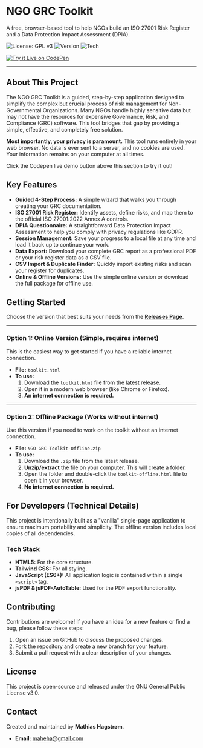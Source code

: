 # NGO GRC Toolkit

A free, browser-based tool to help NGOs build an ISO 27001 Risk Register and a Data Protection Impact Assessment (DPIA).

![License: GPL v3](https://img.shields.io/badge/License-GPLv3-blue.svg)
![Version](https://img.shields.io/badge/Version-3.2-brightgreen.svg)
![Tech](https://img.shields.io/badge/Tech-HTML%2C%20CSS%2C%20JS-yellow.svg)

[![Try it Live on CodePen](https://img.shields.io/badge/CodePen-Live%20Demo-blue?style=for-the-badge&logo=codepen)](https://codepen.io/Mathias-Hagstrom/full/JoYzQeL)

---

## About This Project

The NGO GRC Toolkit is a guided, step-by-step application designed to simplify the complex but crucial process of risk management for Non-Governmental Organizations. Many NGOs handle highly sensitive data but may not have the resources for expensive Governance, Risk, and Compliance (GRC) software. This tool bridges that gap by providing a simple, effective, and completely free solution.

**Most importantly, your privacy is paramount.** This tool runs entirely in your web browser. No data is ever sent to a server, and no cookies are used. Your information remains on your computer at all times.

Click the Codepen live demo button above this section to try it out!
## Key Features

* **Guided 4-Step Process:** A simple wizard that walks you through creating your GRC documentation.
* **ISO 27001 Risk Register:** Identify assets, define risks, and map them to the official ISO 27001:2022 Annex A controls.
* **DPIA Questionnaire:** A straightforward Data Protection Impact Assessment to help you comply with privacy regulations like GDPR.
* **Session Management:** Save your progress to a local file at any time and load it back up to continue your work.
* **Data Export:** Download your complete GRC report as a professional PDF or your risk register data as a CSV file.
* **CSV Import & Duplicate Finder:** Quickly import existing risks and scan your register for duplicates.
* **Online & Offline Versions:** Use the simple online version or download the full package for offline use.

## Getting Started

Choose the version that best suits your needs from the [**Releases Page**](https://github.com/maheha/NGO-GRC-Toolkit/releases).

---

### Option 1: Online Version (Simple, requires internet)

This is the easiest way to get started if you have a reliable internet connection.

* **File:** `toolkit.html`
* **To use:**
    1.  Download the `toolkit.html` file from the latest release.
    2.  Open it in a modern web browser (like Chrome or Firefox).
    3.  **An internet connection is required.**

---

### Option 2: Offline Package (Works without internet)

Use this version if you need to work on the toolkit without an internet connection.

* **File:** `NGO-GRC-Toolkit-Offline.zip`
* **To use:**
    1.  Download the `.zip` file from the latest release.
    2.  **Unzip/extract** the file on your computer. This will create a folder.
    3.  Open the folder and double-click the `toolkit-offline.html` file to open it in your browser.
    4.  **No internet connection is required.**

## For Developers (Technical Details)

This project is intentionally built as a "vanilla" single-page application to ensure maximum portability and simplicity. The offline version includes local copies of all dependencies.

### Tech Stack

* **HTML5:** For the core structure.
* **Tailwind CSS:** For all styling.
* **JavaScript (ES6+):** All application logic is contained within a single `<script>` tag.
* **jsPDF & jsPDF-AutoTable:** Used for the PDF export functionality.

## Contributing

Contributions are welcome! If you have an idea for a new feature or find a bug, please follow these steps:

1. Open an issue on GitHub to discuss the proposed changes.
2. Fork the repository and create a new branch for your feature.
3. Submit a pull request with a clear description of your changes.

## License

This project is open-source and released under the GNU General Public License v3.0.

## Contact

Created and maintained by **Mathias Hagstrøm**.
* **Email:** maheha@gmail.com
